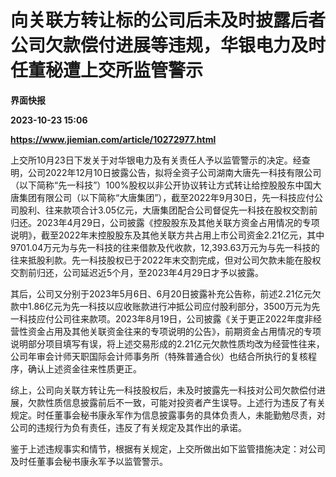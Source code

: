 # 向关联方转让标的公司后未及时披露后者公司欠款偿付进展等违规，华银电力及时任董秘遭上交所监管警示
**界面快报**

**2023-10-23 15:06**

**https://www.jiemian.com/article/10272977.html**

上交所10月23日下发关于对华银电力及有关责任人予以监管警示的决定。经查明，公司2022年12月10日披露公告，拟将全资子公司湖南大唐先一科技有限公司（以下简称“先一科技”）100%股权以非公开协议转让方式转让给控股股东中国大唐集团有限公司（以下简称“大唐集团”），截至2022年9月30日，先一科技应付公司股利、往来款项合计3.05亿元，大唐集团配合公司督促先一科技在股权交割前归还。2023年4月29日，公司披露《控股股东及其他关联方资金占用情况的专项说明》，截至2022年末控股股东及其他关联方共占用上市公司资金2.21亿元，其中9701.04万元为与先一科技的往来借款及代收款，12,393.63万元为与先一科技的往来抵股利款。先一科技股权已于2022年末交割完成，但对公司欠款未能在股权交割前归还，公司延迟近5个月，至2023年4月29日才予以披露。

其后，公司又分别于2023年5月6日、6月20日披露补充公告称，前述2.21亿元欠款中1.86亿元为先一科技以应收账款进行冲抵公司应付股利部分，3500万元为先一科技应付公司往来款项。2023年8月19日，公司披露《关于更正2022年度非经营性资金占用及其他关联资金往来的专项说明的公告》，前期资金占用情况的专项说明部分项目填写有误，将上述交易形成的2.21亿元欠款性质均改为经营性往来，公司年审会计师天职国际会计师事务所（特殊普通合伙）也结合所执行的复核程序，确认上述资金往来性质更正。

综上，公司向关联方转让先一科技股权后，未及时披露先一科技对公司欠款偿付进展，欠款性质信息披露前后不一致，可能对投资者产生误导。上述行为违反了有关规定。时任董事会秘书康永军作为信息披露事务的具体负责人，未能勤勉尽责，对公司的违规行为负有责任，违反了有关规定及其作出的承诺。

鉴于上述违规事实和情节，根据有关规定，上交所做出如下监管措施决定：对公司及时任董事会秘书康永军予以监管警示。